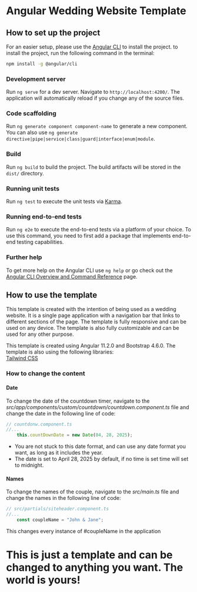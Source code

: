 # Angular Wedding Website Template

## How to set up the project

For an easier setup, please use the [Angular CLI](https://angular.io/cli) to install the project. to install the project, run the following command in the terminal:

```bash
npm install -g @angular/cli
```

### Development server

Run `ng serve` for a dev server. Navigate to `http://localhost:4200/`. The application will automatically reload if you change any of the source files.

### Code scaffolding

Run `ng generate component component-name` to generate a new component. You can also use `ng generate directive|pipe|service|class|guard|interface|enum|module`.

### Build

Run `ng build` to build the project. The build artifacts will be stored in the `dist/` directory.

### Running unit tests

Run `ng test` to execute the unit tests via [Karma](https://karma-runner.github.io).

### Running end-to-end tests

Run `ng e2e` to execute the end-to-end tests via a platform of your choice. To use this command, you need to first add a package that implements end-to-end testing capabilities.

### Further help

To get more help on the Angular CLI use `ng help` or go check out the [Angular CLI Overview and Command Reference](https://angular.io/cli) page.

## How to use the template

This template is created with the intention of being used as a wedding website. It is a single page application with a navigation bar that links to different sections of the page. The template is fully responsive and can be used on any device. The template is also fully customizable and can be used for any other purpose.

This template is created using Angular 11.2.0 and Bootstrap 4.6.0. The template is also using the following libraries: <br>
[Tailwind CSS](https://tailwindcss.com/)

### How to change the content
#### Date

To change the date of the countdown timer, navigate to the *src/app/components/custom/countdown/countdown.component.ts* file and change the date in the following line of code:

```javascript
// countdonw.component.ts
//...
    this.countDownDate = new Date(04, 28, 2025);
```
- You are not stuck to this date format, and can use any date format you want, as long as it includes the year.
- The date is set to April 28, 2025 by default, if no time is set time will set to midnight.

#### Names

To change the names of the couple, navigate to the *src/main.ts* file and change the names in the following line of code:

```javascript
// src/partials/siteheader.component.ts
//...
    const coupleName = "John & Jane";
```
This changes every instance of #coupleName in the application

# This is just a template and can be changed to anything you want. The world is yours!